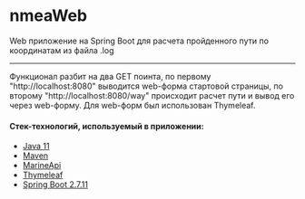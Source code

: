 # nmeaWeb
Web приложение на Spring Boot для расчета пройденного пути по координатам из файла .log

---

  Функционал разбит на два GET поинта, по первому "http://localhost:8080" выводится web-форма стартовой страницы, по второму "http://localhost:8080/way" происходит расчет пути и вывод его через web-форму.
  Для web-форм был использован Thymeleaf.

#### Стек-технологий, используемый в приложении:
- [Java 11](https://docs.aws.amazon.com/corretto/latest/corretto-11-ug/downloads-list.html)
- [Maven](https://maven.apache.org/)
- [MarineApi](https://github.com/ktuukkan/marine-api)
- [Thymeleaf]([https://junit.org/junit5/docs/5.8.1/release-notes/](https://www.thymeleaf.org))
- [Spring Boot 2.7.11](https://docs.spring.io/spring-boot/docs/2.7.11/api/)
